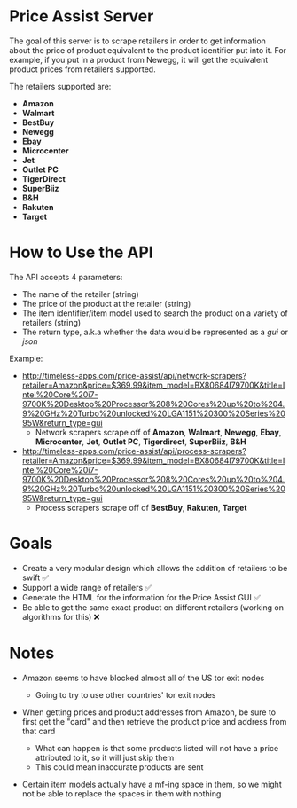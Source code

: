 # Price Assist Server

The goal of this server is to scrape retailers in order to get information about the price of product equivalent to the product identifier put into it. For example, if you put in a product from Newegg, it will get the equivalent product prices from retailers supported.

The retailers supported are:
* **Amazon**
* **Walmart**
* **BestBuy**
* **Newegg**
* **Ebay**
* **Microcenter**
* **Jet**
* **Outlet PC**
* **TigerDirect**
* **SuperBiiz**
* **B&H**
* **Rakuten**
* **Target**

# How to Use the API

The API accepts 4 parameters:
 
 * The name of the retailer (string)
 * The price of the product at the retailer (string)
 * The item identifier/item model used to search the product on a variety of retailers (string)
 * The return type, a.k.a whether the data would be represented as a *gui* or *json*
 
Example:
 * http://timeless-apps.com/price-assist/api/network-scrapers?retailer=Amazon&price=$369.99&item_model=BX80684I79700K&title=Intel%20Core%20i7-9700K%20Desktop%20Processor%208%20Cores%20up%20to%204.9%20GHz%20Turbo%20unlocked%20LGA1151%20300%20Series%2095W&return_type=gui
   * Network scrapers scrape off of **Amazon**, **Walmart**, **Newegg**, **Ebay**, **Microcenter**, **Jet**, **Outlet PC**, **Tigerdirect**, **SuperBiiz**, **B&H**
 * http://timeless-apps.com/price-assist/api/process-scrapers?retailer=Amazon&price=$369.99&item_model=BX80684I79700K&title=Intel%20Core%20i7-9700K%20Desktop%20Processor%208%20Cores%20up%20to%204.9%20GHz%20Turbo%20unlocked%20LGA1151%20300%20Series%2095W&return_type=gui
   * Process scrapers scrape off of **BestBuy**, **Rakuten**, **Target**
# Goals

* Create a very modular design which allows the addition of retailers to be swift ✅
* Support a wide range of retailers ✅
* Generate the HTML for the information for the Price Assist GUI ✅
* Be able to get the same exact product on different retailers (working on algorithms for this) ❌
 
# Notes

* Amazon seems to have blocked almost all of the US tor exit nodes
   * Going to try to use other countries' tor exit nodes

* When getting prices and product addresses from Amazon, be sure to first get the "card" and then retrieve the product price and address from that card
   * What can happen is that some products listed will not have a price attributed to it, so it will just skip them
   * This could mean inaccurate products are sent

* Certain item models actually have a mf-ing space in them, so we might not be able to replace the spaces in them with nothing

